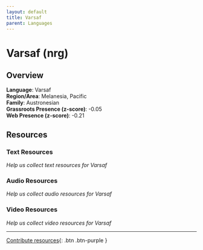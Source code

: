 ```yaml
---
layout: default
title: Varsaf
parent: Languages
---
```


# Varsaf (nrg)

## Overview

**Language**: Varsaf  
**Region/Area**: Melanesia, Pacific  
**Family**: Austronesian  
**Grassroots Presence (z-score)**: -0.05  
**Web Presence (z-score)**: -0.21  

## Resources

### Text Resources
*Help us collect text resources for Varsaf*

### Audio Resources
*Help us collect audio resources for Varsaf*

### Video Resources
*Help us collect video resources for Varsaf*

---

[Contribute resources](https://forms.office.com/e/1SfLJx3u1r){: .btn .btn-purple }
